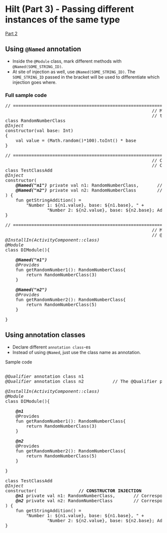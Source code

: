 # Hilt (Part 3) - Passing different instances of the same type

[Part 2](part-2.md)

## Using `@Named` annotation

- Inside the `@Module` class, mark different methods with `@Named(SOME_STRING_ID)`.
- At site of injection as well, use `@Named(SOME_STRING_ID)`. The `SOME_STRING_ID` passed in the bracket will be used to differentiate which injection goes where.

### Full sample code
<pre>
// ========================================================================
                                                        // Main dependency
                                                        // to inject
class RandomNumberClass
<i>@Inject</i>
constructor(val base: Int)
{
    val value = (Math.random()*100).toInt() * base
}

// ========================================================================
                                                        // Class needing dependency as
                                                        // CONSTRUCTOR INJECTION
class TestClassAdd
<i>@Inject</i>
constructor(
    <b><i>@Named("n1")</i></b> private val n1: RandomNumberClass,       // Corresponds to RandomNumberClass(3)
    <b><i>@Named("n2")</i></b> private val n2: RandomNumberClass        // Corresponds to RandomNumberClass(5)
) {
    fun getStringAddition() =
        "Number 1: ${n1.value}, base: ${n1.base}, " +
                "Number 2: ${n2.value}, base: ${n2.base}; Addition: ${n1.value + n2.value}"
}

// ========================================================================
                                                        // Module defining
                                                        // @Named parameters
<i>@InstallIn(ActivityComponent::class)</i>
<i>@Module</i>
class DIModule(){

    <i><b>@Named("n1")</i></b>
    <i>@Provides</i>
    fun getRandomNumber1(): RandomNumberClass{
        return RandomNumberClass(3)
    }

    <i><b>@Named("n2")</i></b>
    <i>@Provides</i>
    fun getRandomNumber2(): RandomNumberClass{
        return RandomNumberClass(5)
    }

}
</pre>

## Using annotation classes

- Declare different `annotation class`-es
- Instead of using `@Named`, just use the class name as annotation.

Sample code
<pre>

<i>@Qualifier</i> annotation class n1
<i>@Qualifier</i> annotation class n2           // The @Qualifier part may be optional

<i>@InstallIn(ActivityComponent::class)</i>
<i>@Module</i>
class DIModule(){

    <b><i>@n1</i></b>
    @Provides
    fun getRandomNumber1(): RandomNumberClass{
        return RandomNumberClass(3)
    }

    <b><i>@n2</i></b>
    @Provides
    fun getRandomNumber2(): RandomNumberClass{
        return RandomNumberClass(5)
    }

}

class TestClassAdd
<i>@Inject</i>
constructor(                <b>// CONSTRUCTOR INJECTION</b>
    <b><i>@n1</i></b> private val n1: RandomNumberClass,       // Corresponds to RandomNumberClass(3)
    <b><i>@n2</i></b> private val n2: RandomNumberClass        // Corresponds to RandomNumberClass(5)
) {
    fun getStringAddition() =
        "Number 1: ${n1.value}, base: ${n1.base}, " +
                "Number 2: ${n2.value}, base: ${n2.base}; Addition: ${n1.value + n2.value}"
}
</pre>
